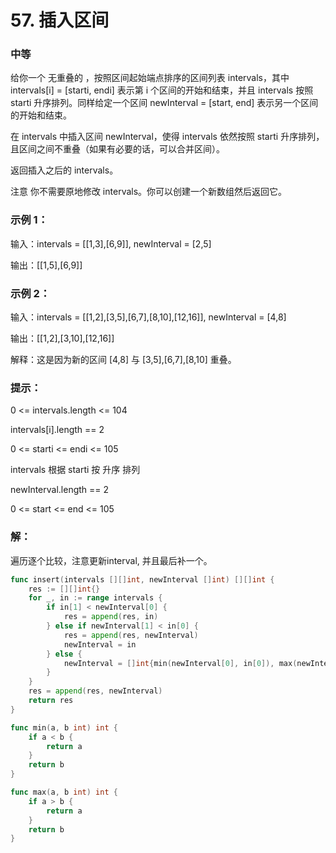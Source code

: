 # 57. 插入区间

### 中等

给你一个 无重叠的 ，按照区间起始端点排序的区间列表 intervals，其中 intervals[i] = [starti, endi] 表示第 i 个区间的开始和结束，并且 intervals 按照 starti 升序排列。同样给定一个区间 newInterval = [start, end] 表示另一个区间的开始和结束。

在 intervals 中插入区间 newInterval，使得 intervals 依然按照 starti 升序排列，且区间之间不重叠（如果有必要的话，可以合并区间）。

返回插入之后的 intervals。

注意 你不需要原地修改 intervals。你可以创建一个新数组然后返回它。

### 示例 1：

输入：intervals = [[1,3],[6,9]], newInterval = [2,5]

输出：[[1,5],[6,9]]

### 示例 2：


输入：intervals = [[1,2],[3,5],[6,7],[8,10],[12,16]], newInterval = [4,8]

输出：[[1,2],[3,10],[12,16]]

解释：这是因为新的区间 [4,8] 与 [3,5],[6,7],[8,10] 重叠。

### 提示：

0 <= intervals.length <= 104

intervals[i].length == 2

0 <= starti <= endi <= 105

intervals 根据 starti 按 升序 排列

newInterval.length == 2

0 <= start <= end <= 105

### 解：

遍历逐个比较，注意更新interval, 并且最后补一个。

```go
func insert(intervals [][]int, newInterval []int) [][]int {
	res := [][]int{}
	for _, in := range intervals {
		if in[1] < newInterval[0] {
			res = append(res, in)
		} else if newInterval[1] < in[0] {
			res = append(res, newInterval)
			newInterval = in
		} else {
			newInterval = []int{min(newInterval[0], in[0]), max(newInterval[1], in[1])}
		}
	}
	res = append(res, newInterval)
	return res
}

func min(a, b int) int {
	if a < b {
		return a
	}
	return b
}

func max(a, b int) int {
	if a > b {
		return a
	}
	return b
}
```